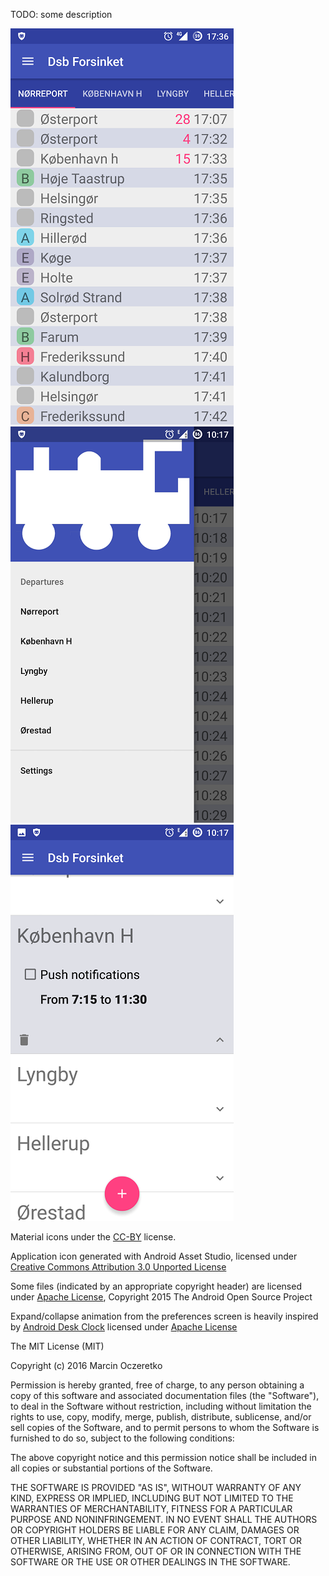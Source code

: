 TODO: some description

![Main screen](meta/screenshot1.png?raw=true "Main screen")
![Menu](meta/screenshot2.png?raw=true "Menu")
![Settings](meta/screenshot3.png?raw=true "Settings")



Material icons under the [CC-BY](https://creativecommons.org/licenses/by/4.0/) license.

Application icon generated with Android Asset Studio, licensed under [Creative Commons Attribution 3.0 Unported License](http://creativecommons.org/licenses/by/3.0/)

Some files (indicated by an appropriate copyright header) are licensed under [Apache License](http://www.apache.org/licenses/LICENSE-2.0), Copyright 2015 The Android Open Source Project

Expand/collapse animation from the preferences screen is heavily inspired by [Android Desk Clock](https://github.com/CyanogenMod/android_packages_apps_DeskClock) licensed under [Apache License](http://www.apache.org/licenses/LICENSE-2.0)

The MIT License (MIT)

Copyright (c) 2016 Marcin Oczeretko

Permission is hereby granted, free of charge, to any person obtaining a copy of this software and associated documentation files (the "Software"), to deal in the Software without restriction, including without limitation the rights to use, copy, modify, merge, publish, distribute, sublicense, and/or sell copies of the Software, and to permit persons to whom the Software is furnished to do so, subject to the following conditions:

The above copyright notice and this permission notice shall be included in all copies or substantial portions of the Software.

THE SOFTWARE IS PROVIDED "AS IS", WITHOUT WARRANTY OF ANY KIND, EXPRESS OR IMPLIED, INCLUDING BUT NOT LIMITED TO THE WARRANTIES OF MERCHANTABILITY, FITNESS FOR A PARTICULAR PURPOSE AND NONINFRINGEMENT. IN NO EVENT SHALL THE AUTHORS OR COPYRIGHT HOLDERS BE LIABLE FOR ANY CLAIM, DAMAGES OR OTHER LIABILITY, WHETHER IN AN ACTION OF CONTRACT, TORT OR OTHERWISE, ARISING FROM, OUT OF OR IN CONNECTION WITH THE SOFTWARE OR THE USE OR OTHER DEALINGS IN THE SOFTWARE.
